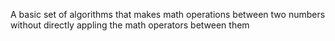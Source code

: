 A basic set of algorithms that makes math operations between two numbers without directly appling the math operators between them
